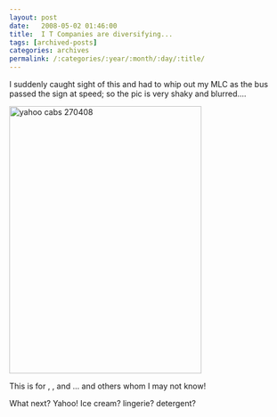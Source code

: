 ```yaml
---
layout: post
date:	2008-05-02 01:46:00
title:  I T Companies are diversifying...
tags: [archived-posts]
categories: archives
permalink: /:categories/:year/:month/:day/:title/
---
```

I suddenly caught sight of this and had to whip out my MLC as the bus passed the sign at speed; so the pic is very shaky and blurred....


<a href="http://www.flickr.com/photos/25426237@N03/2457837222/" title="yahoo cabs 270408 by mrepctres, on Flickr"><img src="http://farm3.static.flickr.com/2265/2457837222_f8534e9c4a_o.jpg" width="345" height="480" alt="yahoo cabs 270408" /></a>

This is for <LJ user="mmk">, <LJ user="yathin">, <LJ user="sunson"> and <LJ user="knutties">... and others whom I may not know!

What next? Yahoo! Ice cream? lingerie? detergent?

